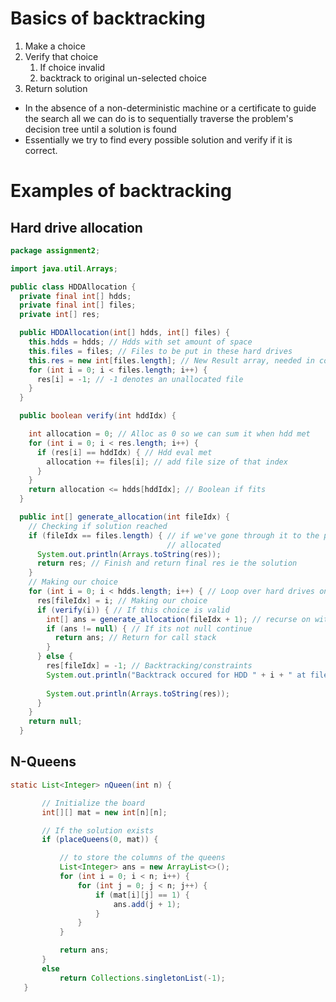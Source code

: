 # Basics of backtracking

1.  Make a choice
2.  Verify that choice
    1.  If choice invalid
    2.  backtrack to original un-selected choice
3.  Return solution

- In the absence of a non-deterministic machine or a certificate to
  guide the search all we can do is to sequentially traverse the
  problem\'s decision tree until a solution is found
- Essentially we try to find every possible solution and verify if it is
  correct.

# Examples of backtracking

## Hard drive allocation

``` java
package assignment2;

import java.util.Arrays;

public class HDDAllocation {
  private final int[] hdds;
  private final int[] files;
  private int[] res;

  public HDDAllocation(int[] hdds, int[] files) {
    this.hdds = hdds; // Hdds with set amount of space
    this.files = files; // Files to be put in these hard drives
    this.res = new int[files.length]; // New Result array, needed in constr for recursion
    for (int i = 0; i < files.length; i++) {
      res[i] = -1; // -1 denotes an unallocated file
    }
  }

  public boolean verify(int hddIdx) {

    int allocation = 0; // Alloc as 0 so we can sum it when hdd met
    for (int i = 0; i < res.length; i++) {
      if (res[i] == hddIdx) { // Hdd eval met
        allocation += files[i]; // add file size of that index
      }
    }
    return allocation <= hdds[hddIdx]; // Boolean if fits
  }

  public int[] generate_allocation(int fileIdx) {
    // Checking if solution reached
    if (fileIdx == files.length) { // if we've gone through it to the point that we're at the last file and its
                                   // allocated
      System.out.println(Arrays.toString(res));
      return res; // Finish and return final res ie the solution
    }
    // Making our choice
    for (int i = 0; i < hdds.length; i++) { // Loop over hard drives on each recursive call
      res[fileIdx] = i; // Making our choice
      if (verify(i)) { // If this choice is valid
        int[] ans = generate_allocation(fileIdx + 1); // recurse on with ans
        if (ans != null) { // If its not null continue
          return ans; // Return for call stack
        }
      } else {
        res[fileIdx] = -1; // Backtracking/constraints
        System.out.println("Backtrack occured for HDD " + i + " at file " + files[fileIdx]); // Displaying when
                                                                                             // backtracking needed
        System.out.println(Arrays.toString(res));
      }
    }
    return null;
  }
```

## N-Queens

``` java
static List<Integer> nQueen(int n) {

       // Initialize the board
       int[][] mat = new int[n][n];

       // If the solution exists
       if (placeQueens(0, mat)) {

           // to store the columns of the queens
           List<Integer> ans = new ArrayList<>();
           for (int i = 0; i < n; i++) {
               for (int j = 0; j < n; j++) {
                   if (mat[i][j] == 1) {
                       ans.add(j + 1);
                   }
               }
           }

           return ans;
       } 
       else
           return Collections.singletonList(-1);
   }
```
